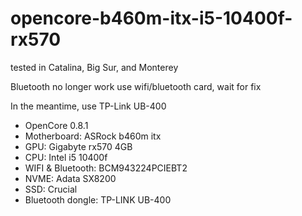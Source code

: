 # opencore-b460m-itx-i5-10400f-rx570

tested in Catalina, Big Sur, and Monterey

Bluetooth no longer work use wifi/bluetooth card, wait for fix

In the meantime, use TP-Link UB-400

- OpenCore 0.8.1
- Motherboard: ASRock b460m itx
- GPU: Gigabyte rx570 4GB
- CPU: Intel i5 10400f
- WIFI & Bluetooth: BCM943224PCIEBT2
- NVME: Adata SX8200
- SSD: Crucial
- Bluetooth dongle: TP-LINK UB-400